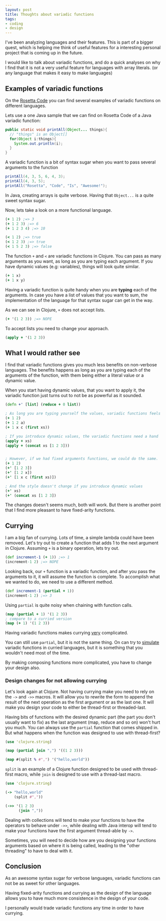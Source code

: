 ```yaml
---
layout: post
title: Thoughts about variadic functions
tags:
- coding
- design
---
```


I've been analyzing languages and their features.
This is part of a bigger quest, which is helping me think of useful features for a interesting personal project that is coming up in the future.

I would like to talk about variadic functions,
  and do a quick analyses on why I find that it is not a very useful feature for languages with array literals.
  (or any language that makes it easy to make languages)


## Examples of variadic functions

On the [Rosetta Code](http://rosettacode.org/wiki/Variadic_function)
you can find several examples of variadic functions on different languages.

Lets use a one Java sample that we can find on Rosetta Code of a Java variadic function:

```java
public static void printAll(Object... things){
  // "things" is an Object[]
  for(Object i:things){
    System.out.println(i);
  }
}
```

A variadic function is a bit of syntax sugar when you want to pass several arguments to the function

```java
printAll(4, 3, 5, 6, 4, 3);
printAll(4, 3, 5);
printAll("Rosetta", "Code", "Is", "Awesome!");
```

In Java, creating arrays is quite verbose. Having that `Object...` is a quite sweet syntax sugar.


Now, lets take a look on a more functional language.

```clojure
(+ 1 2) ;=> 3
(+ 1 2 3) ;=> 6
(+ 1 2 3 4) ;=> 10

(< 1 2) ;=> true
(< 1 2 3) ;=> true
(< 1 5 2 3) ;=> false
```

The function `+` and `<` are variadic functions in Clojure.
You can pass as many arguments as you want, as long as you are typing each argument.
If you have dynamic values (e.g: variables), things will look quite similar.

```clojure
(+ 1 x)
(+ 1 x y)
```

Having a variadic function is quite handy when you are **typing** each of the arguments.
In case you have a list of values that you want to sum, the implementation of the language for that syntax sugar
can get in the way.

As we can see in Clojure, `+` does not accept lists.

```clojure
(+ '(1 2 3)) ;=> NOPE
```

To accept lists you need to change your approach.

```clojure
(apply + '(1 2 3))
```

## What I would rather see
I find that variadic functions gives you much less benefits on non-verbose languages.
The benefits happens as long as you are typing each of the arguments of the function,
    with them being either a literal value or a dynamic value.

When you start having dynamic values, that you want to apply it, the variadic function just turns out
to not be as powerful as it sounded.

```clojure
(defn +' [list] (reduce + 0 list))

; As long you are typing yourself the values, variadic functions feels better
(+ 1 2)
(+ 1 2 a)
(+ 1 x c (first xs))

; If you introduce dynamic values, the variadic functions need a hand
(apply + xs)
(apply + (concat xs [1 2 3]))


; However, if we had fixed arguments functions, we could do the same.
(+ 1 2)
(+' [1 2 3])
(+' [1 2 x])
(+' [1 x c (first xs)])

; And the style doesn't change if you introduce dynamic values
(+' xs)
(+' (concat xs [1 2 3])
```

The changes doesn't seems much, both will work.
But there is another point that I find more pleasant to have fixed-arity functions.

## Currying

I am a big fan of currying. Lots of time, a simple lambda could have been removed.
Let's try out to create a function that adds 1 to the next argument in Clojure.
Assuming `+` is a binary operation, lets try out.

```clojure
(def increment-1 (+ 1)) ;=> 1
(increment-1 2) ;=> NOPE
```

Looking back, our `+` function is a variadic function, and after you pass the arguments to it, it will assume the function is complete.
To accomplish what we wanted to do, we need to use a different method.

```clojure
(def increment-1 (partial + 1))
(increment-1 2) ;=> 3
```

Using `partial` is quite noisy when chaining with function calls.

```clojure
(map (partial + 1) '(1 2 3))
; compare to a curried version
(map (+ 1) '(1 2 3))
```

Having variadic functions makes currying [very](http://lambda-the-ultimate.org/node/3024#comment-44195) complicated.

You can still use `partial`, but it is not the same thing.
On can try to [simulate](https://github.com/leonidas/codeblog/blob/master/2012/2012-02-17-concatenative-haskell.md)
variadic functions in curried languages, but it is something that you wouldn't need most of the time.

By making composing functions more complicated, you have to change your design also.


### Design changes for not allowing currying

Let's look again at Clojure. Not having currying make you need to rely on the `->` and `->>` macros.
It will allow you to rewrite the form to append the result of the next operation as the first argument or as the last one.
It will make you design your code to either be thread-first or threaded-last.

Having bits of functions with the desired dynamic part (the part you don't usually want to fix) as the last argument (map, reduce and so on)
won't hurt you much. You can always use the `partial` function that comes shipped in.
But what happens when the function was designed to use with thread-first?

```clojure
(use 'clojure.string)

(map (partial join ",") '((1 2 3)))

(map #(split % #",") '("hello,world"))
```

`split` is an example of a Clojure function designed to be used with thread-first macro,
  while `join` is designed to use with a thread-last macro.

```clojure
(use 'clojure.string)

(-> "hello,world"
    (split #","))

(->> '(1 2 3)
      (join ","))
```

Dealing with collections will tend to make your functions to have the operators to behave under `->>`,
        while dealing with Java interop will tend to make your functions have the first argument thread-able by `->`.

Sometimes, you will need to decide how are you designing your functions arguments based on where it is being called,
          leading to the "other threading" to have to deal with it.


## Conclusion
As an awesome syntax sugar for verbose languages, variadic functions can not be as sweet for other languages.

Having fixed-arity functions and currying as the design of the language allows you to have much more consistence in the design of your code.

I personally would trade variadic functions any time in order to have currying.
